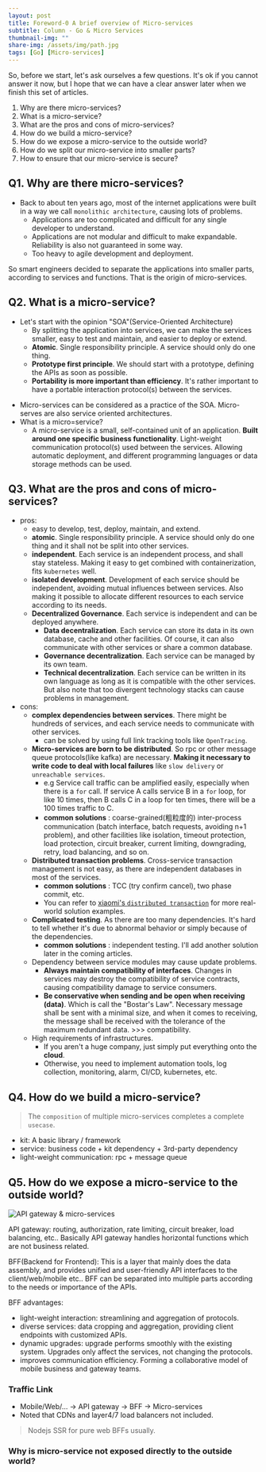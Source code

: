 ```yaml
---
layout: post
title: Foreword-0 A brief overview of Micro-services
subtitle: Column - Go & Micro Services
thumbnail-img: ""
share-img: /assets/img/path.jpg
tags: [Go] [Micro-services]
---
```


<!-- markdownlint-disable MD032 MD004 -->

So, before we start, let's ask ourselves a few questions. It's ok if you cannot answer it now, but I hope that we can have a clear answer later when we finish this set of articles.

1. Why are there micro-services?
2. What is a micro-service?
3. What are the pros and cons of micro-services?
4. How do we build a micro-service?
5. How do we expose a micro-service to the outside world?
6. How do we split our micro-service into smaller parts?
7. How to ensure that our micro-service is secure?

## Q1. Why are there micro-services?

* Back to about ten years ago, most of the internet applications were built in a way we call `monolithic architecture`, causing lots of problems.
  + Applications are too complicated and difficult for any single developer to understand.
  + Applications are not modular and difficult to make expandable. Reliability is also not guaranteed in some way.
  + Too heavy to agile development and deployment.

So smart engineers decided to separate the applications into smaller parts, according to services and functions. That is the origin of micro-services.

## Q2. What is a micro-service?

* Let's start with the opinion "SOA"(Service-Oriented Architecture)
  + By splitting the application into services, we can make the services smaller, easy to test and maintain, and easier to deploy or extend.
  + **Atomic**. Single responsibility principle. A service should only do one thing.
  + **Prototype first principle**. We should start with a prototype, defining the APIs as soon as possible.
  + **Portability is more important than efficiency**. It's rather important to have a portable interaction protocol(s) between the services.
- Micro-services can be considered as a practice of the SOA. Micro-serves are also service oriented architectures.
- What is a micro=service?
  + A micro-service is a small, self-contained unit of an application. **Built around one specific business functionality**. Light-weight communication protocol(s) used between the services. Allowing automatic deployment, and different programming languages or data storage methods can be used.

## Q3. What are the pros and cons of micro-services?

* pros:
  - easy to develop, test, deploy, maintain, and extend.
  - **atomic**. Single responsibility principle. A service should only do one thing and it shall not be split into other services.
  - **independent**. Each service is an independent process, and shall stay stateless. Making it easy to get combined with containerization, fits `kubernetes` well.
  - **isolated development**. Development of each service should be independent, avoiding mutual influences between services. Also making it possible to allocate different resources to each service according to its needs.
  - **Decentralized Governance**. Each service is independent and can be deployed anywhere.
    + **Data decentralization**. Each service can store its data in its own database, cache and other facilities. Of course, it can also communicate with other services or share a common database.
    + **Governance decentralization**. Each service can be managed by its own team.
    + **Technical decentralization**. Each service can be written in its own language as long as it is compatible with the other services. But also note that too divergent technology stacks can cause problems in management.
* cons:
  - **complex dependencies between services**. There might be hundreds of services, and each service needs to communicate with other services.
    + can be solved by using full link tracking tools like `OpenTracing`.
  - **Micro-services are born to be distributed**. So rpc or other message queue protocols(like kafka) are necessary. **Making it necessary to write code to deal with local failures** like `slow delivery` or `unreachable services`.
    + e.g Service call traffic can be amplified easily, especially when there is a `for` call. If service A calls service B in a `for` loop, for like 10 times, then B calls C in a loop for ten times, there will be a 100 times traffic to C.
    + **common solutions** : coarse-grained(粗粒度的) inter-process communication (batch interface, batch requests, avoiding n+1 problem), and other facilities like isolation, timeout protection, load protection,  circuit breaker, current limiting, downgrading, retry, load balancing, and so on.
  - **Distributed transaction problems**. Cross-service transaction management is not easy, as there are independent databases in most of the services.
    + **common solutions** : TCC (try confirm cancel), two phase commit, etc.
    + You can refer to [xiaomi's `distributed transaction`](https://xiaomi-info.github.io/2020/01/02/distributed-transaction/) for more real-world solution examples.
  - **Complicated testing**. As there are too many dependencies. It's hard to tell whether it's due to abnormal behavior or simply because of the dependencies.
    + **common solutions** : independent testing. I'll add another solution later in the coming articles.
  - Dependency between service modules may cause update problems.
    + **Always maintain compatibility of interfaces**. Changes in services may destroy the compatibility of service contracts, causing compatibility damage to service consumers.
    + **Be conservative when sending and be open when receiving (data)**.  Which is call the "Bostar's Law". Necessary message shall be sent with a minimal size, and when it comes to receiving, the message shall be received with the tolerance of the maximum redundant data. >>> compatibility.
  - High requirements of infrastructures.
    + If you aren't a huge company, just simply put everything onto the **cloud**.
    + Otherwise, you need to implement automation tools, log collection, monitoring, alarm, CI/CD, kubernetes, etc.

## Q4. How do we build a micro-service?

> The `composition` of multiple micro-services completes a complete `usecase`.

* kit: A basic library / framework
* service: business code + kit dependency + 3rd-party dependency
* light-weight communication: rpc + message queue

## Q5. How do we expose a micro-service to the outside world?

![API gateway & micro-services](/assets/img/micro-service-column/APIgateway&microservices.png)

API gateway: routing, authorization, rate limiting, circuit breaker, load balancing, etc.. Basically API gateway handles horizontal functions which are not business related.

BFF(Backend for Frontend): This is a layer that mainly does the data assembly, and provides unified and user-friendly API interfaces to the client/web/mobile etc.. BFF can be separated into multiple parts according to the needs or importance of the APIs.

BFF advantages:
- light-weight interaction: streamlining and aggregation of protocols.
- diverse services: data cropping and aggregation, providing client endpoints with customized APIs.
- dynamic upgrades: upgrade performs smoothly with the existing system. Upgrades only affect the services, not changing the protocols.
- improves communication efficiency. Forming a collaborative model of mobile business and gateway teams.

### Traffic Link

* Mobile/Web/... -> API gateway -> BFF -> Micro-services
* Noted that CDNs and layer4/7 load balancers not included.
> Nodejs SSR for pure web BFFs usually.

### Why is micro-service not exposed directly to the outside world?
